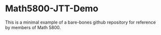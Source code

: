 # Math5800-JTT-Demo

This is a minimal example of a bare-bones github repository for reference by members of Math 5800.

